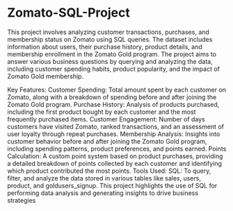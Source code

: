 # Zomato-SQL-Project
This project involves analyzing customer transactions, purchases, and membership status on Zomato using SQL queries. The dataset includes information about users, their purchase history, product details, and membership enrollment in the Zomato Gold program. The project aims to answer various business questions by querying and analyzing the data, including customer spending habits, product popularity, and the impact of Zomato Gold membership.

Key Features:
Customer Spending: Total amount spent by each customer on Zomato, along with a breakdown of spending before and after joining the Zomato Gold program.
Purchase History: Analysis of products purchased, including the first product bought by each customer and the most frequently purchased items.
Customer Engagement: Number of days customers have visited Zomato, ranked transactions, and an assessment of user loyalty through repeat purchases.
Membership Analysis: Insights into customer behavior before and after joining the Zomato Gold program, including spending patterns, product preferences, and points earned.
Points Calculation: A custom point system based on product purchases, providing a detailed breakdown of points collected by each customer and identifying which product contributed the most points.
Tools Used:
SQL: To query, filter, and analyze the data stored in various tables like sales, users, product, and goldusers_signup.
This project highlights the use of SQL for performing data analysis and generating insights to drive business strategies
